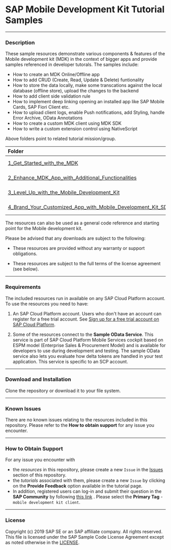 # SAP Mobile Development Kit Tutorial Samples

***
### Description
These sample resources demonstrate various components & features of the Mobile development kit (MDK) in the context of bigger apps and provide samples referenced in developer tutorals.
The samples include:
* How to create an MDK Online/Offline app
* How to add CRUD (Create, Read, Update & Delete) funtionality
* How to store the data locally, make some transcations against the local database (offline store), upload the changes to the backend
* How to add client side validation rule
* How to implement deep linking opening an installed app like SAP Mobile Cards, SAP Fiori Client etc.
* How to upload client logs, enable Push notifications, add Styling, handle Error Archive, OData Annotations
* How to create a custom MDK client using MDK SDK
*  How to write a custom extension control using NativeScript

Above folders point to related tutorial mission/group.


|  Folder     | Tutorials
|  :------------- | :-------------
|  [1_Get_Started_with_the_MDK](/1_Get_Started_with_the_MDK)  | https://developers.sap.com/mission.mobile-dev-kit-get-started.html
|  [2_Enhance_MDK_App_with_Additional_Functionalities](2_Enhance_MDK_App_with_Additional_Functionalities) | https://developers.sap.com/group.mobile-dev-kit-enhance.html
| [3_Level_Up_with_the_Mobile_Development_Kit](3_Level_Up_with_the_Mobile_Development_Kit) | https://developers.sap.com/mission.mobile-dev-kit-level-up.html
| [4_Brand_Your_Customized_App_with_Mobile_Development_Kit_SDK](/4_Brand_Your_Customized_App_with_Mobile_Development_Kit_SDK) | https://developers.sap.com/mission.mobile-dev-kit-brand.html

The resources can also be used as a general code reference and starting point for the Mobile development kit.

Please be advised that any downloads are subject to the following:

* These resources are provided without any warranty or support obligations.

* These resources are subject to the full terms of the license agreement (see below).


***
### Requirements
The included resources run in available on any SAP Cloud Platform account.
To use the resources you need to have:
1. An SAP Cloud Platform account. Users who don't have an account can register for a free trial account.
	See [Sign up for a free trial account on SAP Cloud Platform](https://www.sap.com/developer/tutorials/hcp-create-trial-account.html).

2. Some of the resources connect to the **Sample OData Service**. This service is part of SAP Cloud Platform Mobile Services cockpit based on ESPM model (Enterprise Sales & Procurement Model) and  is available for developers to use during development and testing. The sample OData service also lets you evaluate how delta tokens are handled in your test application. This service is specific to an SCP account.


***
### Download and Installation

Clone the repository or download it to your file system.

***
### Known Issues
There are no known issues relating to the resources included in this repository. Please refer to the **How to obtain support** for any issue you encounter.

***
### How to Obtain Support
For any issue you encounter with 
* the *resources* in this repository, please create a new `Issue` in the [Issues](https://github.com/SAP/cloud-mdk-tutorial-samples/issues) section of this repository.
* the *tutorials* associated with them, please create a new `Issue` by clicking on the **Provide Feedback** option available in the tutorial page.
* In addition, registered users can log-in and submit their question in the **SAP Community** by following [this link](https://answers.sap.com/questions/ask.html) .
Please select the **Primary Tag** - `mobile development kit client`.


***
### License

Copyright (c) 2019 SAP SE or an SAP affiliate company. All rights reserved.
This file is licensed under the SAP Sample Code License Agreement except as noted otherwise in the [LICENSE](LICENSE "License file").
